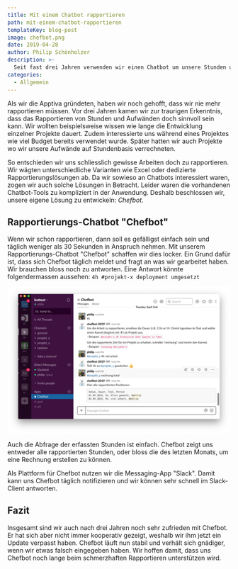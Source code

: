 ```yaml
---
title: Mit einem Chatbot rapportieren
path: mit-einem-chatbot-rapportieren
templateKey: blog-post
image: chefbot.png
date: 2019-04-28
author: Philip Schönholzer
description: >-
  Seit fast drei Jahren verwenden wir einen Chatbot um unsere Stunden und Aufwände zu rapportieren. Hier zeigen wir auf, wie gut dies funktioniert.
categories:
  - Allgemein
---
```


Als wir die Apptiva gründeten, haben wir noch gehofft, dass wir nie mehr rapportieren müssen. Vor drei Jahren kamen wir zur traurigen Erkenntnis, dass das Rapportieren von Stunden und Aufwänden doch sinnvoll sein kann. Wir wollten beispielsweise wissen wie lange die Entwicklung einzelner Projekte dauert. Zudem interessierte uns während eines Projektes wie viel Budget bereits verwendet wurde. Später hatten wir auch Projekte wo wir unsere Aufwände auf Stundenbasis verrechneten.

So entschieden wir uns schliesslich gewisse Arbeiten doch zu rapportieren. Wir wägten unterschiedliche Varianten wie Excel oder dedizierte Rapportierungslösungen ab. Da wir sowieso an Chatbots interessiert waren, zogen wir auch solche Lösungen in Betracht. Leider waren die vorhandenen Chatbot-Tools zu kompliziert in der Anwendung. Deshalb beschlossen wir, unsere eigene Lösung zu entwickeln: *Chefbot*.

## Rapportierungs-Chatbot "Chefbot"

Wenn wir schon rapportieren, dann soll es gefälligst einfach sein und täglich weniger als 30 Sekunden in Anspruch nehmen. Mit unserem Rapportierungs-Chatbot "Chefbot" schaffen wir dies locker. Ein Grund dafür ist, dass sich Chefbot täglich meldet und fragt an was wir gearbeitet haben. Wir brauchen bloss noch zu antworten. Eine Antwort könnte folgendermassen aussehen: `4h #projekt-x deployment umgesetzt`

![Chefbot im Slack Messenger](chefbot-in-slack.png)

Auch die Abfrage der erfassten Stunden ist einfach. Chefbot zeigt uns entweder alle rapportierten Stunden, oder bloss die des letzten Monats, um eine Rechnung erstellen zu können.

Als Plattform für Chefbot nutzen wir die Messaging-App "Slack". Damit kann uns Chefbot täglich notifizieren und wir können sehr schnell im Slack-Client antworten.

## Fazit

Insgesamt sind wir auch nach drei Jahren noch sehr zufrieden mit Chefbot. Er hat sich aber nicht immer kooperativ gezeigt, weshalb wir ihm jetzt ein Update verpasst haben. Chefbot läuft nun stabil und verhält sich gnädiger, wenn wir etwas falsch eingegeben haben. Wir hoffen damit, dass uns Chefbot noch lange beim schmerzhaften Rapportieren unterstützen wird.